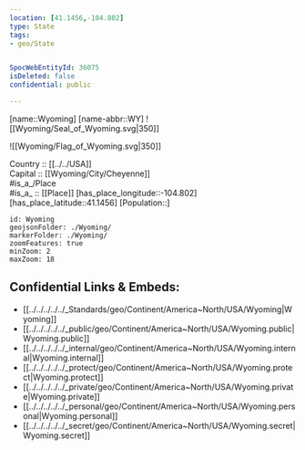 ```yaml
---
location: [41.1456,-104.802] 
type: State
tags:
- geo/State


SpocWebEntityId: 36075
isDeleted: false
confidential: public

---
```

[name::Wyoming] 
[name-abbr::WY] 
![[Wyoming/Seal_of_Wyoming.svg|350]] 

![[Wyoming/Flag_of_Wyoming.svg|350]] 


Country :: [[../../USA]]  
Capital :: [[Wyoming/City/Cheyenne]]  
#is_a_/Place  
#is_a_ :: [[Place]] 
[has_place_longitude::-104.802] 
[has_place_latitude::41.1456] 
[Population::] 



```leaflet
id: Wyoming
geojsonFolder: ./Wyoming/
markerFolder: ./Wyoming/
zoomFeatures: true 
minZoom: 2 
maxZoom: 18
```


## Confidential Links & Embeds: 
- [[../../../../../_Standards/geo/Continent/America~North/USA/Wyoming|Wyoming]] 
- [[../../../../../_public/geo/Continent/America~North/USA/Wyoming.public|Wyoming.public]] 
- [[../../../../../_internal/geo/Continent/America~North/USA/Wyoming.internal|Wyoming.internal]] 
- [[../../../../../_protect/geo/Continent/America~North/USA/Wyoming.protect|Wyoming.protect]] 
- [[../../../../../_private/geo/Continent/America~North/USA/Wyoming.private|Wyoming.private]] 
- [[../../../../../_personal/geo/Continent/America~North/USA/Wyoming.personal|Wyoming.personal]] 
- [[../../../../../_secret/geo/Continent/America~North/USA/Wyoming.secret|Wyoming.secret]] 
